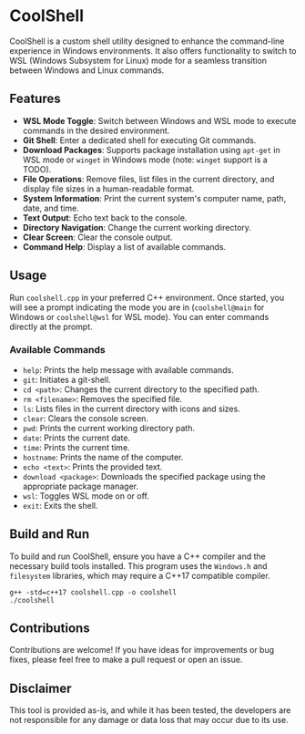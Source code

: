 # CoolShell

CoolShell is a custom shell utility designed to enhance the command-line experience in Windows environments. It also offers functionality to switch to WSL (Windows Subsystem for Linux) mode for a seamless transition between Windows and Linux commands.

## Features

- **WSL Mode Toggle**: Switch between Windows and WSL mode to execute commands in the desired environment.
- **Git Shell**: Enter a dedicated shell for executing Git commands.
- **Download Packages**: Supports package installation using `apt-get` in WSL mode or `winget` in Windows mode (note: `winget` support is a TODO).
- **File Operations**: Remove files, list files in the current directory, and display file sizes in a human-readable format.
- **System Information**: Print the current system's computer name, path, date, and time.
- **Text Output**: Echo text back to the console.
- **Directory Navigation**: Change the current working directory.
- **Clear Screen**: Clear the console output.
- **Command Help**: Display a list of available commands.

## Usage

Run `coolshell.cpp` in your preferred C++ environment. Once started, you will see a prompt indicating the mode you are in (`coolshell@main` for Windows or `coolshell@wsl` for WSL mode). You can enter commands directly at the prompt.

### Available Commands

- `help`: Prints the help message with available commands.
- `git`: Initiates a git-shell.
- `cd <path>`: Changes the current directory to the specified path.
- `rm <filename>`: Removes the specified file.
- `ls`: Lists files in the current directory with icons and sizes.
- `clear`: Clears the console screen.
- `pwd`: Prints the current working directory path.
- `date`: Prints the current date.
- `time`: Prints the current time.
- `hostname`: Prints the name of the computer.
- `echo <text>`: Prints the provided text.
- `download <package>`: Downloads the specified package using the appropriate package manager.
- `wsl`: Toggles WSL mode on or off.
- `exit`: Exits the shell.

## Build and Run

To build and run CoolShell, ensure you have a C++ compiler and the necessary build tools installed. This program uses the `Windows.h` and `filesystem` libraries, which may require a C++17 compatible compiler.

```
g++ -std=c++17 coolshell.cpp -o coolshell
./coolshell
```

## Contributions

Contributions are welcome! If you have ideas for improvements or bug fixes, please feel free to make a pull request or open an issue.

## Disclaimer

This tool is provided as-is, and while it has been tested, the developers are not responsible for any damage or data loss that may occur due to its use.